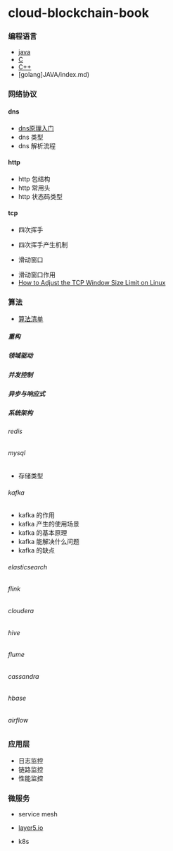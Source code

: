 cloud-blockchain-book
=====================

### 编程语言
* [java](JAVA/index.md)
* [C](JAVA/index.md)
* [C++](JAVA/index.md)
* [golang]JAVA/index.md)

### 网络协议
#### dns
* [dns原理入门](http://www.ruanyifeng.com/blog/2016/06/dns.html) 
* dns 类型
* dns 解析流程

#### http
* http 包结构
* http 常用头
* http 状态码类型

#### tcp
* 四次挥手
- 四次挥手产生机制

* 滑动窗口
- 滑动窗口作用
- [How to Adjust the TCP Window Size Limit on Linux](https://netbeez.net/blog/tcp-window-size/)

### 算法

* [算法清单](19_算法/index.md)






##### 重构

##### 领域驱动

##### 并发控制

##### 异步与响应式

##### 系统架构

######  redis

######  mysql
- 存储类型


###### kafka
* kafka 的作用
* kafka 产生的使用场景
* kafka 的基本原理
* kafka 能解决什么问题
* kafka 的缺点


###### elasticsearch

###### flink

###### cloudera

###### hive

###### flume

###### cassandra

###### hbase

###### airflow

### 应用层


- 日志监控
- 链路监控
- 性能监控

### 微服务

- service mesh
* [layer5.io](https://layer5.io/landscape/)

- k8s
